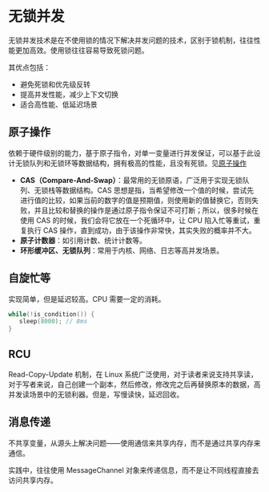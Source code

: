 # 无锁并发
无锁并发技术是在不使用锁的情况下解决并发问题的技术，区别于锁机制，往往性能更加高效。使用锁往往容易导致死锁问题。

其优点包括：
- 避免死锁和优先级反转
- 提高并发性能，减少上下文切换
- 适合高性能、低延迟场景

## 原子操作
依赖于硬件级别的能力，基于原子指令，对单一变量进行并发保证，可以基于此设计无锁队列和无锁环等数据结构，拥有极高的性能，且没有死锁。见[原子操作](./atom)

- **CAS（Compare-And-Swap）**：最常用的无锁原语，广泛用于实现无锁队列、无锁栈等数据结构。CAS 思想是指，当希望修改一个值的时候，尝试先进行值的比较，如果当前的数字的值是预期值，则使用新的值替换它，否则失败，并且比较和替换的操作是通过原子指令保证不可打断；所以，很多时候在使用 CAS 的时候，我们会将它放在一个死循环中，让 CPU 陷入忙等重试，重复执行 CAS 操作，直到成功，由于该操作非常快，其实失败的概率并不大。
- **原子计数器**：如引用计数、统计计数等。
- **环形缓冲区、无锁队列**：常用于内核、网络、日志等高并发场景。

## 自旋忙等
实现简单，但是延迟较高。CPU 需要一定的消耗。
```c
while(!is_condition()) {
   sleep(8000); // 8ms
}
```

## RCU
Read-Copy-Update 机制，在 Linux 系统广泛使用，对于读者来说支持共享读，对于写者来说，自己创建一个副本，然后修改，修改完之后再替换原本的数据，高并发读场景中的无锁利器。但是，写慢读快，延迟回收。

## 消息传递
不共享变量，从源头上解决问题——使用通信来共享内存，而不是通过共享内存来通信。

实践中，往往使用 MessageChannel 对象来传递信息，而不是让不同线程直接去访问共享内存。